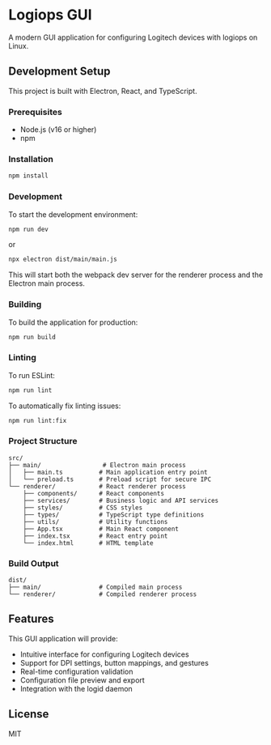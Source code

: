 # Logiops GUI

A modern GUI application for configuring Logitech devices with logiops on Linux.

## Development Setup

This project is built with Electron, React, and TypeScript.

### Prerequisites

- Node.js (v16 or higher)
- npm

### Installation

```bash
npm install
```

### Development

To start the development environment:

```bash
npm run dev
```

or

```bash
npx electron dist/main/main.js
```

This will start both the webpack dev server for the renderer process and the Electron main process.

### Building

To build the application for production:

```bash
npm run build
```

### Linting

To run ESLint:

```bash
npm run lint
```

To automatically fix linting issues:

```bash
npm run lint:fix
```

### Project Structure

```
src/
├── main/                 # Electron main process
│   ├── main.ts          # Main application entry point
│   └── preload.ts       # Preload script for secure IPC
└── renderer/            # React renderer process
    ├── components/      # React components
    ├── services/        # Business logic and API services
    ├── styles/          # CSS styles
    ├── types/           # TypeScript type definitions
    ├── utils/           # Utility functions
    ├── App.tsx          # Main React component
    ├── index.tsx        # React entry point
    └── index.html       # HTML template
```

### Build Output

```
dist/
├── main/                # Compiled main process
└── renderer/            # Compiled renderer process
```

## Features

This GUI application will provide:

- Intuitive interface for configuring Logitech devices
- Support for DPI settings, button mappings, and gestures
- Real-time configuration validation
- Configuration file preview and export
- Integration with the logid daemon

## License

MIT
